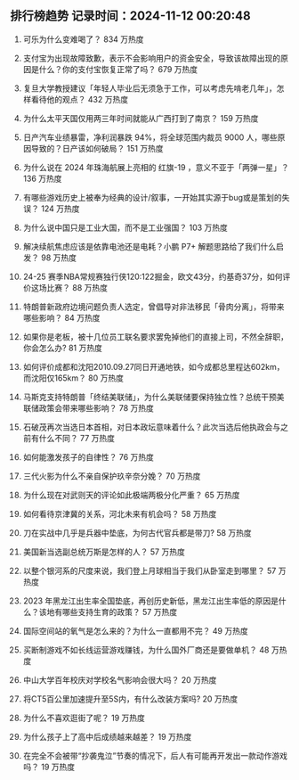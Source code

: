 
## 排行榜趋势 记录时间：2024-11-12 00:20:48
  
  1. 可乐为什么变难喝了？ 834 万热度
    
  2. 支付宝为出现故障致歉，表示不会影响用户的资金安全，导致该故障出现的原因是什么？你的支付宝恢复正常了吗？ 679 万热度
    
  3. 复旦大学教授建议「年轻人毕业后无须急于工作，可以考虑先啃老几年」，怎样看待他的观点？ 432 万热度
    
  4. 为什么太平天国仅用两三年时间就能从广西打到了南京？ 159 万热度
    
  5. 日产汽车业绩暴雷，净利润暴跌 94%，将全球范围内裁员 9000 人，哪些原因导致的？日产该如何破局？ 151 万热度
    
  6. 为什么说在 2024 年珠海航展上亮相的 红旗-19 ，意义不亚于「两弹一星」？ 136 万热度
    
  7. 有哪些游戏历史上被奉为经典的设计/叙事，一开始其实源于bug或是策划的失误？ 124 万热度
    
  8. 为什么说中国只是工业大国，而不是工业强国？ 103 万热度
    
  9. 解决续航焦虑应该是依靠电池还是电耗？小鹏 P7+ 解题思路给了我们什么启发？ 98 万热度
    
  10. 24-25 赛季NBA常规赛独行侠120:122掘金，欧文43分，约基奇37分，如何评价这场比赛？ 88 万热度
    
  11. 特朗普新政府边境问题负责人选定，曾倡导对非法移民「骨肉分离」，将带来哪些影响？ 84 万热度
    
  12. 如果你是老板，被十几位员工联名要求罢免掉他们的直接上司，不然全辞职，你会怎么办? 81 万热度
    
  13. 如何评价成都和沈阳2010.09.27同日开通地铁，如今成都总里程达602km，而沈阳仅165km？ 80 万热度
    
  14. 马斯克支持特朗普「终结美联储」，为什么美联储要保持独立性？总统干预美联储政策会带来哪些影响？ 78 万热度
    
  15. 石破茂再次当选日本首相，对日本政坛意味着什么？此次当选后他执政会与之前有什么不同？ 77 万热度
    
  16. 如何能激发孩子的自律性？ 76 万热度
    
  17. 三代火影为什么不亲自保护玖辛奈分娩？ 70 万热度
    
  18. 为什么现在对武则天的评论如此极端两极分化严重？ 65 万热度
    
  19. 如何看待京津冀的关系，河北未来有机会吗？ 58 万热度
    
  20. 刀在实战中几乎是兵器中垫底，为何古代官兵都是带刀? 58 万热度
    
  21. 美国新当选副总统万斯是怎样的人？ 57 万热度
    
  22. 以整个银河系的尺度来说，我们登上月球相当于我们从卧室走到哪里？ 57 万热度
    
  23. 2023 年黑龙江出生率全国垫底，再创历史新低，黑龙江出生率低的原因是什么？该地有哪些支持生育的政策？ 57 万热度
    
  24. 国际空间站的氧气是怎么来的？为什么一直都用不完？ 49 万热度
    
  25. 买断制游戏不如长线运营游戏赚钱，为什么国外厂商还是要做单机？ 48 万热度
    
  26. 中山大学百年校庆对学校名气影响会很大吗？ 20 万热度
    
  27. 将CT5百公里加速提升至5S内，有什么改装方案吗? 20 万热度
    
  28. 为什么不喜欢逛街了呢？ 19 万热度
    
  29. 为什么孩子上了高中后成绩越来越差？ 19 万热度
    
  30. 在完全不会被带“抄袭鬼泣”节奏的情况下，后人有可能再开发出一款动作游戏吗？ 19 万热度
    